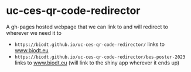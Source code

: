 # uc-ces-qr-code-redirector
A gh-pages hosted webpage that we can link to and will redirect to wherever we need it to

 * `https://biodt.github.io/uc-ces-qr-code-redirector/` links to www.biodt.eu
 * `https://biodt.github.io/uc-ces-qr-code-redirector/bes-poster-2023` links to www.biodt.eu (will link to the shiny app wherever it ends up)
